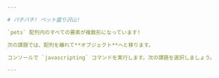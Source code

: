 ```yaml
---

# パチパチ! ペット盛り沢山!

`pets` 配列内のすべての要素が複数形になっています!

次の課題では、配列を離れて**オブジェクト**へと移ります。

コンソールで `javascripting` コマンドを実行します。次の課題を選択しましょう。

---
```

